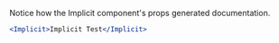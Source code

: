 Notice how the Implicit component's props generated documentation.

```jsx
<Implicit>Implicit Test</Implicit>
```
